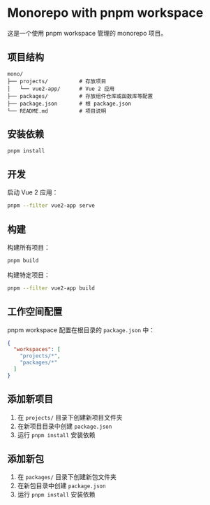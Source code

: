 # Monorepo with pnpm workspace

这是一个使用 pnpm workspace 管理的 monorepo 项目。

## 项目结构

```
mono/
├── projects/          # 存放项目
│   └── vue2-app/      # Vue 2 应用
├── packages/          # 存放组件仓库或函数库等配置
├── package.json       # 根 package.json
└── README.md          # 项目说明
```

## 安装依赖

```bash
pnpm install
```

## 开发

启动 Vue 2 应用：

```bash
pnpm --filter vue2-app serve
```

## 构建

构建所有项目：

```bash
pnpm build
```

构建特定项目：

```bash
pnpm --filter vue2-app build
```

## 工作空间配置

pnpm workspace 配置在根目录的 `package.json` 中：

```json
{
  "workspaces": [
    "projects/*",
    "packages/*"
  ]
}
```

## 添加新项目

1. 在 `projects/` 目录下创建新项目文件夹
2. 在新项目目录中创建 `package.json`
3. 运行 `pnpm install` 安装依赖

## 添加新包

1. 在 `packages/` 目录下创建新包文件夹
2. 在新包目录中创建 `package.json`
3. 运行 `pnpm install` 安装依赖